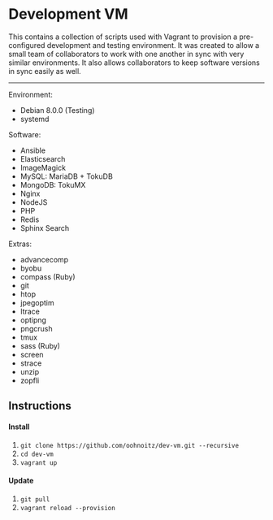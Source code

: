 Development VM
==============

This contains a collection of scripts used with Vagrant to provision a pre-configured development and testing environment. It was created to allow a small team of collaborators to work with one another in sync with very similar environments. It also allows collaborators to keep software versions in sync easily as well.

---

Environment:
 - Debian 8.0.0 (Testing)
 - systemd

Software:
 - Ansible
 - Elasticsearch
 - ImageMagick
 - MySQL: MariaDB + TokuDB
 - MongoDB: TokuMX
 - Nginx
 - NodeJS
 - PHP
 - Redis
 - Sphinx Search

Extras:
 - advancecomp
 - byobu
 - compass (Ruby)
 - git
 - htop
 - jpegoptim
 - ltrace
 - optipng
 - pngcrush
 - tmux
 - sass (Ruby)
 - screen
 - strace
 - unzip
 - zopfli

Instructions
------------

#### Install
 1. `git clone https://github.com/oohnoitz/dev-vm.git --recursive`
 2. `cd dev-vm`
 3. `vagrant up`

#### Update
 1. `git pull`
 2. `vagrant reload --provision`
